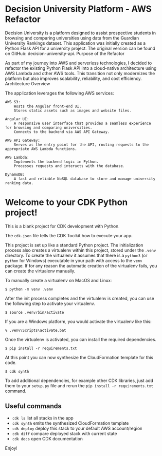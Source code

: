 # Decision University Platform - AWS Refactor

Decision University is a platform designed to assist prospective students in browsing and comparing universities using data from the Guardian University Rankings dataset. This application was initially created as a Python Flask API for a university project. The original version can be found on GitHub: decision-university-api.
Purpose of the Refactor

As part of my journey into AWS and serverless technologies, I decided to refactor the existing Python Flask API into a cloud-native architecture using AWS Lambda and other AWS tools. This transition not only modernizes the platform but also improves scalability, reliability, and cost efficiency.
Architecture Overview

The application leverages the following AWS services:

    AWS S3:
        Hosts the Angular front-end UI.
        Stores static assets such as images and website files.

    Angular UI:
        A responsive user interface that provides a seamless experience for browsing and comparing universities.
        Connects to the backend via AWS API Gateway.

    AWS API Gateway:
        Serves as the entry point for the API, routing requests to the appropriate AWS Lambda functions.

    AWS Lambda:
        Implements the backend logic in Python.
        Processes requests and interacts with the database.

    DynamoDB:
        A fast and reliable NoSQL database to store and manage university ranking data.




# Welcome to your CDK Python project!

This is a blank project for CDK development with Python.

The `cdk.json` file tells the CDK Toolkit how to execute your app.

This project is set up like a standard Python project.  The initialization
process also creates a virtualenv within this project, stored under the `.venv`
directory.  To create the virtualenv it assumes that there is a `python3`
(or `python` for Windows) executable in your path with access to the `venv`
package. If for any reason the automatic creation of the virtualenv fails,
you can create the virtualenv manually.

To manually create a virtualenv on MacOS and Linux:

```
$ python -m venv .venv
```

After the init process completes and the virtualenv is created, you can use the following
step to activate your virtualenv.

```
$ source .venv/bin/activate
```

If you are a Windows platform, you would activate the virtualenv like this:

```
% .venv\Scripts\activate.bat
```

Once the virtualenv is activated, you can install the required dependencies.

```
$ pip install -r requirements.txt
```

At this point you can now synthesize the CloudFormation template for this code.

```
$ cdk synth
```

To add additional dependencies, for example other CDK libraries, just add
them to your `setup.py` file and rerun the `pip install -r requirements.txt`
command.

## Useful commands

 * `cdk ls`          list all stacks in the app
 * `cdk synth`       emits the synthesized CloudFormation template
 * `cdk deploy`      deploy this stack to your default AWS account/region
 * `cdk diff`        compare deployed stack with current state
 * `cdk docs`        open CDK documentation

Enjoy!
